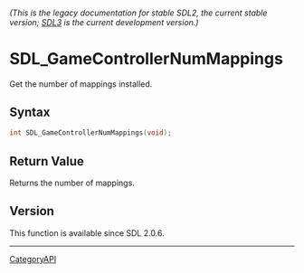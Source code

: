 ###### (This is the legacy documentation for stable SDL2, the current stable version; [SDL3](https://wiki.libsdl.org/SDL3/) is the current development version.)
# SDL_GameControllerNumMappings

Get the number of mappings installed.

## Syntax

```c
int SDL_GameControllerNumMappings(void);

```

## Return Value

Returns the number of mappings.

## Version

This function is available since SDL 2.0.6.

----
[CategoryAPI](CategoryAPI)

